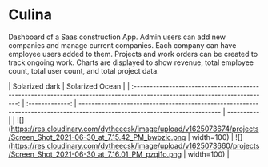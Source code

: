 # Culina

Dashboard of a Saas construction App. Admin users can add new companies and manage current companies. Each company can have employee users added to them. Projects and work orders can be created to track ongoing work. Charts are displayed to show revenue, total employee count, total user count, and total project data.

|                                                       Solarized dark                                                       | Solarized Ocean |
| :------------------------------------------------------------------------------------------------------------------------: | :-------------: | -------------------------------------------------------------------------------------------------------------------------- | ---------- |
| ![](https://res.cloudinary.com/dytheecsk/image/upload/v1625073674/projects/Screen_Shot_2021-06-30_at_7.15.42_PM_bwbzic.png |   width=100)    | ![](https://res.cloudinary.com/dytheecsk/image/upload/v1625073660/projects/Screen_Shot_2021-06-30_at_7.16.01_PM_pzqi1o.png | width=100) |
